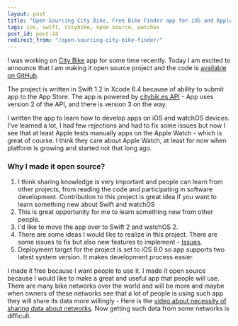 ```yaml
---
layout: post
title: "Open Sourcing City Bike, Free Bike Finder app for iOS and Apple Watch"
tags: ios, swift, citybike, open source, watchos
post_id: post-24
redirect_from: "/open-sourcing-city-bike-finder/"
---
```

I was working on [City Bike][store] app for some time recently. Today I am
excited to announce that I am making it open source project and the code
is [available on GitHub][gh].

The project is written in Swift 1.2 in Xcode 6.4 because of ability to submit
app to the App Store. The app is powered by [citybik.es API][api] - App uses
version 2 of the API, and there is version 3 on the way.

I written the app to learn how to develop apps on iOS and watchOS devices. I've
learned a lot, I had few rejections and had to fix some issues but now I see
that at least Apple tests manually apps on the Apple Watch - which is great of
course. I think they care about Apple Watch, at least for now when platform
is growing and started not that long ago.

### Why I made it open source?

1. I think sharing knowledge is very important and people can learn from other
projects, from reading the code and participating in software development.
Contribution to this project is great idea if you want to learn something new
about Swift and watchOS
2. This is great opportunity for me to learn something new from other people.
3. I'd like to move the app over to Swift 2 and watchOS 2.
4. There are some ideas I would like to realize in this project.
There are some issues to fix but also new features to implement - [Issues][issues].
5. Deployment target for the project is set to iOS 8.0 so app supports two latest
system version. It makes development process easier.

I made it free because I want people to use it. I made it open source because I
would like to make a great and useful app that people will use. There are many
bike networks over the world and will be more and maybe when owners of these
networks see that a lot of people is using such app they will share its data
more willingly - Here is the [video about necessity of sharing data about networks][video].
Now getting such data from some networks is difficult.

[store]: https://itunes.apple.com/pl/app/city-bike-find-free-bike/id1016094872?mt=8
[gh]: https://github.com/tomkowz/citybike-app
[api]: http://api.citybik.es/v2/
[issues]: https://github.com/tomkowz/citybike-app/issues
[video]: http://bambuser.com/v/2998385
